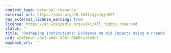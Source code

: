 ```yaml
---
content_type: external-resource
external_url: https://doi.org/10.1093/qje/qje027
has_external_license_warning: true
license: https://en.wikipedia.org/wiki/All_rights_reserved
status: ''
title: 'Reshaping Institutions: Evidence on Aid Impacts Using a Preanalysis Plan'
uid: 4248bbaf-a3c3-46dc-826f-08603a16d3b7
wayback_url: ''
---
```

